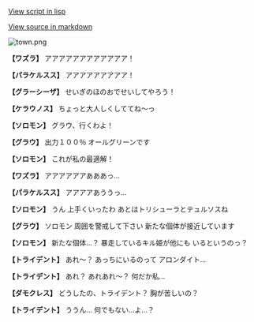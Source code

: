 [View script in lisp](../scripts/210141063.txt)

[View source in markdown](210141063.md)

![town.png](../images/backgrounds/town.png)

**【ワズラ】**
アアアアアアアアアアアア！

**【パラケルスス】**
アアアアアアアアア！

**【グラーシーザ】**
せいぎのほのおでせいしてやろう！

**【ケラウノス】**
ちょっと大人しくしててね～っ

**【ソロモン】**
グラウ、行くわよ！

**【グラウ】**
出力１００％
オールグリーンです

**【ソロモン】**
これが私の最適解！

**【ワズラ】**
アアアアアアあああっ…

**【パラケルスス】**
アアアアあううっ…

**【ソロモン】**
うん
上手くいったわ
あとはトリシューラとテュルソスね

**【グラウ】**
ソロモン
周囲を警戒して下さい
新たな個体が接近しています

**【ソロモン】**
新たな個体…？
暴走しているキル姫が他にも
いるというのっ？

**【トライデント】**
あれ～？
あっちにいるのって
アロンダイト…

**【トライデント】**
あれ？
あれあれ～？
何だか私…

**【ダモクレス】**
どうしたの、トライデント？
胸が苦しいの？

**【トライデント】**
ううん…
何でもない…よ…？